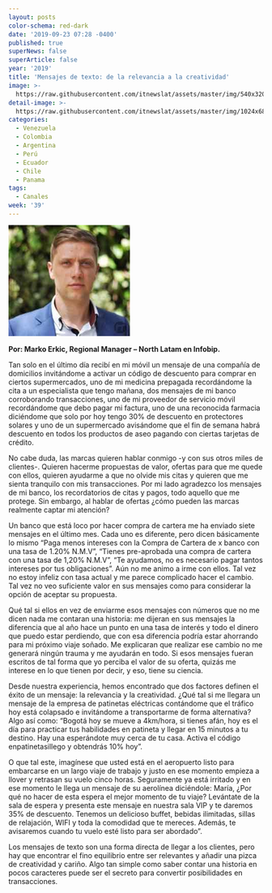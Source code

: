 ```yaml
---
layout: posts
color-schema: red-dark
date: '2019-09-23 07:28 -0400'
published: true
superNews: false
superArticle: false
year: '2019'
title: 'Mensajes de texto: de la relevancia a la creatividad'
image: >-
  https://raw.githubusercontent.com/itnewslat/assets/master/img/540x320/mensaje-de-texto-p.jpg
detail-image: >-
  https://raw.githubusercontent.com/itnewslat/assets/master/img/1024x680/mensaje-de-texto-g.jpg
categories:
  - Venezuela
  - Colombia
  - Argentina
  - Perú
  - Ecuador
  - Chile
  - Panama
tags:
  - Canales
week: '39'
---
```

![](https://raw.githubusercontent.com/itnewslat/assets/master/img/300x300/Marko.jpg)

**Por: Marko Erkic, Regional Manager – North Latam en Infobip.**

Tan solo en el último día recibí en mi móvil un mensaje de una compañía de domicilios invitándome a activar un código de descuento para comprar en ciertos supermercados, uno de mi medicina prepagada recordándome la cita a un especialista que tengo mañana, dos mensajes de mi banco corroborando transacciones, uno de mi proveedor de servicio móvil recordándome que debo pagar mi factura, uno de una reconocida farmacia diciéndome que solo por hoy tengo 30% de descuento en protectores solares y uno de un supermercado avisándome que el fin de semana habrá descuento en todos los productos de aseo pagando con ciertas tarjetas de crédito. 

No cabe duda, las marcas quieren hablar conmigo -y con sus otros miles de clientes-. Quieren hacerme propuestas de valor, ofertas para que me quede con ellos, quieren ayudarme a que no olvide mis citas y quieren que me sienta tranquilo con mis transacciones. Por mi lado agradezco los mensajes de mi banco, los recordatorios de citas y pagos, todo aquello que me protege. Sin embargo, al hablar de ofertas ¿cómo pueden las marcas realmente captar mi atención? 

Un banco que está loco por hacer compra de cartera me ha enviado siete mensajes en el último mes. Cada uno es diferente, pero dicen básicamente lo mismo “Paga menos intereses con la Compra de Cartera de x banco con una tasa de 1.20% N.M.V”, “Tienes pre-aprobada una compra de cartera con una tasa de 1,20% N.M.V”, “Te ayudamos, no es necesario pagar tantos intereses por tus obligaciones”. Aún no me animo a irme con ellos. Tal vez no estoy infeliz con tasa actual y me parece complicado hacer el cambio. Tal vez no veo suficiente valor en sus mensajes como para considerar la opción de aceptar su propuesta.

Qué tal si ellos en vez de enviarme esos mensajes con números que no me dicen nada me contaran una historia: me dijeran en sus mensajes la diferencia que al año hace un punto en una tasa de interés y todo el dinero que puedo estar perdiendo, que con esa diferencia podría estar ahorrando para mi próximo viaje soñado. Me explicaran que realizar ese cambio no me generará ningún trauma y me ayudarán en todo.  Si esos mensajes fueran escritos de tal forma que yo perciba el valor de su oferta, quizás me interese en lo que tienen por decir, y eso, tiene su ciencia. 

Desde nuestra experiencia, hemos encontrado que dos factores definen el éxito de un mensaje: la relevancia y la creatividad. ¿Qué tal si me llegara un mensaje de la empresa de patinetas eléctricas contándome que el tráfico hoy está colapsado e invitándome a transportarme de forma alternativa? Algo así como: “Bogotá hoy se mueve a 4km/hora, si tienes afán, hoy es el día para practicar tus habilidades en patineta y llegar en 15 minutos a tu destino. Hay una esperándote muy cerca de tu casa. Activa el código enpatinetasillego y obtendrás 10% hoy”.

O que tal este, imagínese que usted está en el aeropuerto listo para embarcarse en un largo viaje de trabajo y justo en ese momento empieza a llover y retrasan su vuelo cinco horas. Seguramente ya está irritado y en ese momento le llega un mensaje de su aerolínea diciéndole:  María, ¿Por qué no hacer de esta espera el mejor momento de tu viaje? Levántate de la sala de espera y presenta este mensaje en nuestra sala VIP y te daremos 35% de descuento. Tenemos un delicioso buffet, bebidas ilimitadas, sillas de relajación, WIFI y toda la comodidad que te mereces. Además, te avisaremos cuando tu vuelo esté listo para ser abordado”. 

Los mensajes de texto son una forma directa de llegar a los clientes, pero hay que encontrar el fino equilibrio entre ser relevantes y añadir una pizca de creatividad y cariño. Algo tan simple como saber contar una historia en pocos caracteres puede ser el secreto para convertir posibilidades en transacciones.